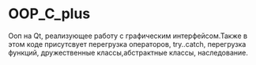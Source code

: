# OOP_C_plus

Ооп на Qt, реализующее работу с графическим интерфейсом.Также в этом коде  присутсвует перегрузка операторов, try..catch, перегрузка функций, дружественные классы,абстрактные классы, наследование.
